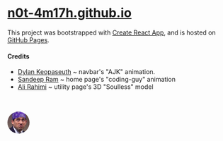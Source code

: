 # [n0t-4m17h.github.io](n0t-4m17h.github.io)

This project was bootstrapped with [Create React App](https://github.com/facebook/create-react-app), and is hosted on [GitHub Pages](https://pages.github.com/).
<br/>

#### Credits
- [Dylan Keopaseuth](https://www.linkedin.com/in/dylan-keopaseuth-b9211723b/) ~ navbar's "AJK" animation.
- [Sandeep Ram](https://lottiefiles.com/k1i7q4d731txh025) ~ home page's "coding-guy" animation
- [Ali Rahimi](https://sketchfab.com/3d-models/soulless-1a18f6f206b14073884e1a9c31c03cbc) ~ utility page's 3D "Soulless" model

<br/>
<br/>

<a href='https://youtu.be/a7RoP1LKMeM?t=112'>
    <img src="./src/assets/images/prison-mike.jpg" alt="prison-mike" width="50" style="border-radius: 30px">
</a>